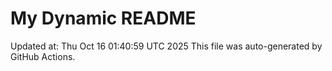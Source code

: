 # My Dynamic README
Updated at: Thu Oct 16 01:40:59 UTC 2025
This file was auto-generated by GitHub Actions.
